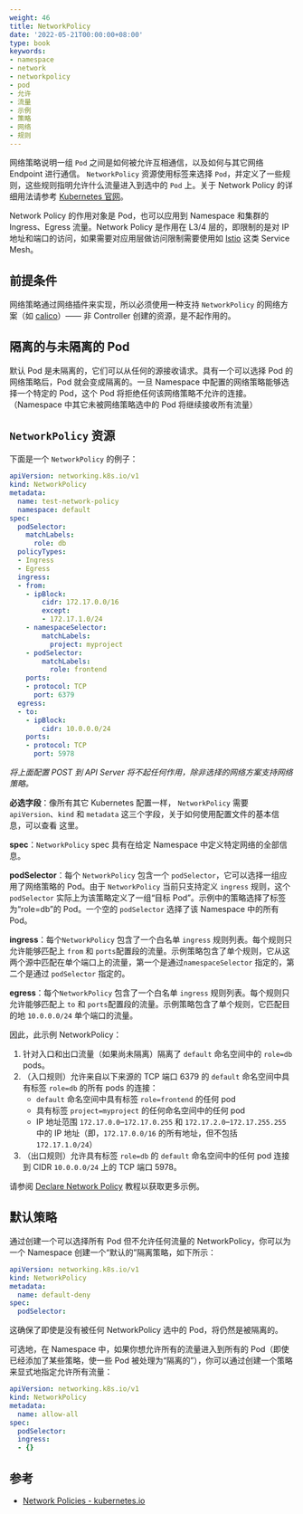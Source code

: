 ```yaml
---
weight: 46
title: NetworkPolicy
date: '2022-05-21T00:00:00+08:00'
type: book
keywords:
- namespace
- network
- networkpolicy
- pod
- 允许
- 流量
- 示例
- 策略
- 网络
- 规则
---
```

网络策略说明一组 `Pod` 之间是如何被允许互相通信，以及如何与其它网络 Endpoint 进行通信。 `NetworkPolicy` 资源使用标签来选择 `Pod`，并定义了一些规则，这些规则指明允许什么流量进入到选中的 `Pod` 上。关于 Network Policy 的详细用法请参考 [Kubernetes 官网](https://kubernetes.io/docs/concepts/services-networking/network-policies/)。

Network Policy 的作用对象是 Pod，也可以应用到 Namespace 和集群的 Ingress、Egress 流量。Network Policy 是作用在 L3/4 层的，即限制的是对 IP 地址和端口的访问，如果需要对应用层做访问限制需要使用如 [Istio](https://istio.io) 这类 Service Mesh。

## 前提条件

网络策略通过网络插件来实现，所以必须使用一种支持 `NetworkPolicy` 的网络方案（如 [calico](https://www.projectcalico.org/)）—— 非 Controller 创建的资源，是不起作用的。

## 隔离的与未隔离的 Pod

默认 Pod 是未隔离的，它们可以从任何的源接收请求。具有一个可以选择 Pod 的网络策略后，Pod 就会变成隔离的。一旦 Namespace 中配置的网络策略能够选择一个特定的 Pod，这个 Pod 将拒绝任何该网络策略不允许的连接。（Namespace 中其它未被网络策略选中的 Pod 将继续接收所有流量）

## `NetworkPolicy` 资源

下面是一个 `NetworkPolicy` 的例子：

```yaml
apiVersion: networking.k8s.io/v1
kind: NetworkPolicy
metadata:
  name: test-network-policy
  namespace: default
spec:
  podSelector:
    matchLabels:
      role: db
  policyTypes:
  - Ingress
  - Egress
  ingress:
  - from:
    - ipBlock:
        cidr: 172.17.0.0/16
        except:
        - 172.17.1.0/24
    - namespaceSelector:
        matchLabels:
          project: myproject
    - podSelector:
        matchLabels:
          role: frontend
    ports:
    - protocol: TCP
      port: 6379
  egress:
  - to:
    - ipBlock:
        cidr: 10.0.0.0/24
    ports:
    - protocol: TCP
      port: 5978
```

*将上面配置 POST 到 API Server 将不起任何作用，除非选择的网络方案支持网络策略。*

**必选字段**：像所有其它 Kubernetes 配置一样， `NetworkPolicy` 需要 `apiVersion`、`kind` 和 `metadata` 这三个字段，关于如何使用配置文件的基本信息，可以查看 这里。

**spec**：`NetworkPolicy` spec 具有在给定 Namespace 中定义特定网络的全部信息。

**podSelector**：每个 `NetworkPolicy` 包含一个 `podSelector`，它可以选择一组应用了网络策略的 Pod。由于 `NetworkPolicy` 当前只支持定义 `ingress` 规则，这个 `podSelector` 实际上为该策略定义了一组“目标 Pod”。示例中的策略选择了标签为“role=db”的 Pod。一个空的 `podSelector` 选择了该 Namespace 中的所有 Pod。

**ingress**：每个`NetworkPolicy` 包含了一个白名单 `ingress` 规则列表。每个规则只允许能够匹配上 `from` 和 `ports`配置段的流量。示例策略包含了单个规则，它从这两个源中匹配在单个端口上的流量，第一个是通过`namespaceSelector` 指定的，第二个是通过 `podSelector` 指定的。

**egress**：每个`NetworkPolicy` 包含了一个白名单 `ingress` 规则列表。每个规则只允许能够匹配上 `to` 和 `ports`配置段的流量。示例策略包含了单个规则，它匹配目的地 `10.0.0.0/24` 单个端口的流量。

因此，此示例 NetworkPolicy：

1. 针对入口和出口流量（如果尚未隔离）隔离了 `default` 命名空间中的 `role=db` pods。
2. （入口规则）允许来自以下来源的 TCP 端口 6379 的 `default` 命名空间中具有标签 `role=db` 的所有 pods 的连接：
   - `default` 命名空间中具有标签 `role=frontend` 的任何 pod
   - 具有标签 `project=myproject` 的任何命名空间中的任何 pod
   - IP 地址范围 `172.17.0.0`–`172.17.0.255` 和 `172.17.2.0`–`172.17.255.255` 中的 IP 地址（即，`172.17.0.0/16` 的所有地址，但不包括 `172.17.1.0/24`）
3. （出口规则）允许具有标签 `role=db` 的 `default` 命名空间中的任何 pod 连接到 CIDR `10.0.0.0/24` 上的 TCP 端口 5978。

请参阅 [Declare Network Policy](https://kubernetes.io/docs/tasks/administer-cluster/declare-network-policy/) 教程以获取更多示例。

## 默认策略

通过创建一个可以选择所有 Pod 但不允许任何流量的 NetworkPolicy，你可以为一个 Namespace 创建一个“默认的”隔离策略，如下所示：

```yaml
apiVersion: networking.k8s.io/v1
kind: NetworkPolicy
metadata:
  name: default-deny
spec:
  podSelector:
```

这确保了即使是没有被任何 NetworkPolicy 选中的 Pod，将仍然是被隔离的。

可选地，在 Namespace 中，如果你想允许所有的流量进入到所有的 Pod（即使已经添加了某些策略，使一些 Pod 被处理为“隔离的”），你可以通过创建一个策略来显式地指定允许所有流量：

```yaml
apiVersion: networking.k8s.io/v1
kind: NetworkPolicy
metadata:
  name: allow-all
spec:
  podSelector:
  ingress:
  - {}
```
## 参考

- [Network Policies - kubernetes.io](https://kubernetes.io/docs/concepts/services-networking/network-policies/)
